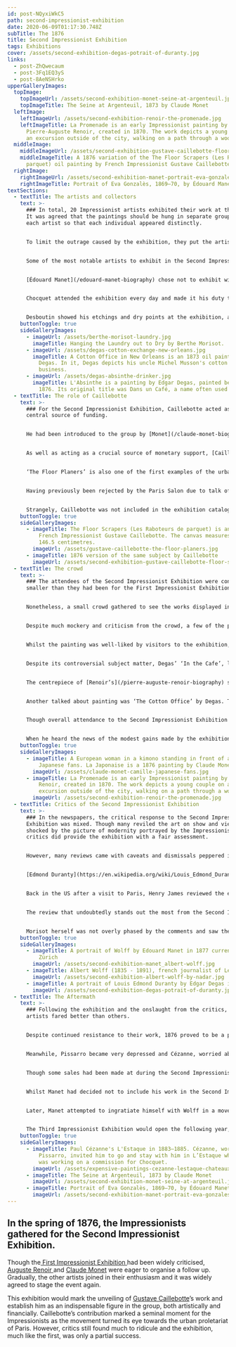 ```yaml
---
id: post-NQyxiWkC5
path: second-impressionist-exhibition
date: 2020-06-09T01:17:30.748Z
subTitle: The 1876
title: Second Impressionist Exhibition
tags: Exhibitions
cover: /assets/second-exhibition-degas-potrait-of-duranty.jpg
links:
  - post-ZhQwecaum
  - post-3Fq1EQ3yS
  - post-8AeNSHrko
upperGalleryImages:
  topImage:
    topImageUrl: /assets/second-exhibition-monet-seine-at-argenteuil.jpg
    topImageTitle: The Seine at Argenteuil, 1873 by Claude Monet
  leftImage:
    leftImageUrl: /assets/second-exhibition-renoir-the-promenade.jpg
    leftImageTitle: La Promenade is an early Impressionist painting by
      Pierre-Auguste Renoir, created in 1870. The work depicts a young couple on
      an excursion outside of the city, walking on a path through a woodland.
  middleImage:
    middleImageUrl: /assets/second-exhibition-gustave-caillebotte-floor-scrapers-1876.jpg
    middleImageTitle: A 1876 variation of the The Floor Scrapers (Les Raboteurs de
      parquet) oil painting by French Impressionist Gustave Caillebotte.
  rightImage:
    rightImageUrl: /assets/second-exhibition-manet-portrait-eva-gonzales.jpg
    rightImageTitle: Portrait of Eva Gonzalès, 1869–70, by Édouard Manet
textSections:
  - textTitle: The artists and collectors
    text: >-
      ### In total, 20 Impressionist artists exhibited their work at the event.
      It was agreed that the paintings should be hung in separate groupings for
      each artist so that each individual appeared distinctly.


      To limit the outrage caused by the exhibition, they put the artists whose work was considered ‘easiest’ in the front rooms and the more ‘difficult’ artists in the back. This was designed to gently ease visitors into the exhibition, avoiding an assault of revolutionary work as soon as they walked in the door. [Edgar Degas](/edgar-degas-biography) enlisted the help of [Berthe Morisot](/berthe-morisot-biography) to coordinate the hanging of the paintings.


      Some of the most notable artists to exhibit in the Second Impressionist Exhibition were Morisot, Degas and Monet. These artists were most highly praised in reviews and they each showed a large array of paintings. Morisot exhibited 19 paintings including ‘Hanging the Laundry Out to Dry’ from 1875, whilst Degas sent 24 works with ‘The Cotton Office’ and ‘In the Cafe’ among them. Meanwhile, [Monet](/claude-monet-biography) displayed 18 works, which were duly chosen to go near the front of the exhibition.


      [Édouard Manet](/edouard-manet-biography) chose not to exhibit with the group but there were several newcomers, including Marcellin Desboutin and Alphonse Legros, who did. Similarly, [Camille Pissarro](/camille-pissarro-biography), Renoir and [Alfred Sisley](/alfred-sisley-biography) also contributed works. Many pieces were further loaned by collectors such as Victor Chocquet and Jean-Baptiste Faure, a famous baritone. Faure had previously been a collector of works by [Eugène Delacroix](/eugene-delacroix-biography) and [Camille Corot](/jean-baptiste-camille-corot-biography) among others, but on the advice of [Paul Durand-Ruel](/paul-durand-ruel-biography), he had begun buying works by the Impressionists and Monet in particular.


      Chocquet attended the exhibition every day and made it his duty to explain and defend his paintings to the public, especially the works of [Paul Cézanne](/paul-cezanne-biography). “He turned into a kind of apostle” described Théodore Duret at a later date, expending enormous energy, “in order to persuade them \[visitors] of his convictions, to make them share his admiration and pleasure. It was a thankless task”. Cézanne chose not to attend the exhibition in person or send any of the works still in his possession, instead opting to stay in L’Estaque, a village in southern France where he was working on a series of landscape paintings. 


      Desboutin showed his etchings and dry points at the exhibition, as well as at least one painting. He was also one of the models for Degas’ infamous painting ‘In the Cafe’ from 1875-76, which left visitors to the exhibition appalled due its depiction of “low vice”, as George Moore described it. By far the most exciting artist in the Second Impressionist Exhibition, however, was another largely unknown figure: Caillebotte.
    buttonToggle: true
    sideGalleryImages:
      - imageUrl: /assets/berthe-morisot-laundry.jpg
        imageTitle: Hanging the Laundry out to Dry by Berthe Morisot.
      - imageUrl: /assets/degas-cotton-exchange-new-orleans.jpg
        imageTitle: A Cotton Office in New Orleans is an 1873 oil painting by Edgar
          Degas. In it, Degas depicts his uncle Michel Musson's cotton brokerage
          business.
      - imageUrl: /assets/degas-absinthe-drinker.jpg
        imageTitle: L'Absinthe is a painting by Edgar Degas, painted between 1875 and
          1876. Its original title was Dans un Café, a name often used today.
  - textTitle: The role of Caillebotte
    text: >-
      ### For the Second Impressionist Exhibition, Caillebotte acted as a
      central source of funding.


      He had been introduced to the group by [Monet](/claude-monet-biography) and [Renoir](/pierre-auguste-renoir-biography) and he financed the exhibition almost single-handedly, using his inheritance from his father’s death the previous year. The same year, in 1874, he had also tragically lost his brother, who was just 26 when he died. These sudden and untimely deaths stirred in Caillebotte the feeling that his life might not last much longer and he invested a great deal of money and energy into staging the Second Impressionist Exhibition. His will drafted that year also included considerable funds designated to support future Impressionist exhibitions in the event of his death.


      As well as acting as a crucial source of monetary support, [Caillebotte](/gustave-caillebotte-biography) also contributed eight paintings to the Second Impressionist Exhibition. By far the most important of these was ‘Les raboteurs de parquet’, ‘The Floor Planers’ or ‘The Floor Strippers’ from 1875. This impressive work was painted on an enormous scale and exhibits the academic style with which Caillebotte was taught to paint. 


      ‘The Floor Planers’ is also one of the first examples of the urban working-class being depicted in art, though rural works and peasants had often been shown. Caillebotte does not attach any moral message to his painting, he simply captures the scene with objective realism, from the tools to the gestures of the men and the strain of their muscles as they work on their hands and knees in a luxurious Parisian apartment. 


      Having previously been rejected by the Paris Salon due to talk of its “vulgar subject matter”, this painting was undoubtedly one of the stars of the Second Impressionist Exhibition. Visitors could not help but be arrested by the tableau and it was reported that people stood and stared at the work for some time. However, Émile Zola remarked somewhat ironically that it was a, “painting that is so accurate that it makes it bourgeois".


      Strangely, Caillebotte was not included in the exhibition catalogue, despite his central role. It has been theorised that this was because his inclusion was a later decision, but it may also point to rifts in the group that led to him being ‘overlooked’. It is known that [Degas](/edgar-degas-biography) was put out at losing his position as unofficial manager of the Impressionist Exhibitions thanks to Caillebotte’s involvement. On the other hand, it may have been a simple error on behalf of the printer, who also managed to spell the names of Monet and Sisley incorrectly.
    buttonToggle: true
    sideGalleryImages:
      - imageTitle: The Floor Scrapers (Les Raboteurs de parquet) is an oil painting by
          French Impressionist Gustave Caillebotte. The canvas measures 102 by
          146.5 centimetres.
        imageUrl: /assets/gustave-caillebotte-the-floor-planers.jpg
      - imageTitle: 1876 version of the same subject by Caillebotte
        imageUrl: /assets/second-exhibition-gustave-caillebotte-floor-scrapers-1876.jpg
  - textTitle: The crowd
    text: >-
      ### The attendees of the Second Impressionist Exhibition were considerably
      smaller than they had been for the First Impressionist Exhibition. 


      Nonetheless, a small crowd gathered to see the works displayed in the rue le Peletier. [Paul Durand-Ruel](/paul-durand-ruel-biography) had agreed to lend his gallery to the Impressionists for a month for the exhibition. Overall, some 252 works were hung, including two paintings by [Frédéric Bazille](/frederic-bazille-biography), who had died in 1870.


      Despite much mockery and criticism from the crowd, a few of the paintings sold. Monet’s ‘Japanese Girl’ from 1876 was sold for 2,000 francs, a high price for an Impressionist work at this time. This rather satirical painting features his wife, Camille, wearing a blonde wig and a red kimono, posing smilingly with a fan raised against her face. The decorations on the striking kimono are rendered in extreme detail but the model’s face and hair are more of impressionistic, painted quickly and loosely. 


      Whilst the painting was well-liked by visitors to the exhibition, [Cézanne](/paul-cezanne-biography) expressed his disapproval in private letters to Pissarro. He stated that if he exhibited with the Impressionists again, he would like to do so without [Monet](/claude-monet-biography). He saw the artist as having sold out in pursuit of commercial success, creating pretty pictures rather than progressive art. Similarly, the work was largely derided by critics in the press.


      Despite its controversial subject matter, Degas’ ‘In the Cafe’, later changed to ‘L’Absinthe’, was sold to a British buyer, Captain Henry Hill of Brighton. Hill lent the painting to the Third Annual Winter Exhibition of Modern Pictures in Brighton in 1876, where the title was changed to ‘A Sketch At A French Cafe’. To some extent this demonstrates the perspective many visitors to the exhibition, who largely missed the concept of the paintings being finished works and instead saw many as mere sketches. Nonetheless, the sale provided Degas with much needed funds.


      The centrepiece of [Renoir’s](/pierre-auguste-renoir-biography) submission to the exhibition was ‘La Promenade’ from 1875-76. This lighthearted and fashionable piece, featuring two girls being shepherded by their mother through a park, was reportedly largely ignored by the public. Much to Renoir’s disappointment, it was also criticised in reviews of the exhibition. Despite the lukewarm response during its first unveiling, Durand-Ruel eventually purchased the work. In his characteristic style of art dealership, he sold and bought back the painting several times in the following decades before eventually selling the painting to the wealthy American collector [Henry Clay Frick](https://en.wikipedia.org/wiki/Henry_Clay_Frick).


      Another talked about painting was ‘The Cotton Office’ by Degas. This painting demonstrated Degas’ familiarity with academic painting, despite its modern, industrial subject matter. Though it was exhibited at the Second Impressionist Exhibition, Degas had first conceived of the work whilst he was traveling in America. His uncle owned a cotton business in New Orleans and Degas initially planned to sell the piece to a wealthy British textile manufacturer when he returned to Europe but was prevented from doing so as the cotton business declined sharply. Instead, he successfully sold the painting to the Musee des Beaux-Arts in Pau, France in 1878.


      Though overall attendance to the Second Impressionist Exhibition was not particularly high, the artists made enough money to pay Durand-Ruel 3,000 francs for the loan of the gallery and they each got back the 1,500 francs they had put into a group fund. On top of this, each contributing artist also got three francs. This made it a greater success than their previous exhibition.


      When he heard the news of the modest gains made by the exhibition, Cézanne wrote to his father to tell him the good news. This expressive letter was perhaps an attempt to persuade his father that the exhibitions were a worthwhile venture after he had become indebted to him following losses from the [First Impressionist Exhibition](/first-impressionist-exhibition).
    buttonToggle: true
    sideGalleryImages:
      - imageTitle: A European woman in a kimono standing in front of a wall covered in
          Japanese fans. La Japonaise is a 1876 painting by Claude Monet.
        imageUrl: /assets/claude-monet-camille-japanese-fans.jpg
      - imageTitle: La Promenade is an early Impressionist painting by Pierre-Auguste
          Renoir, created in 1870. The work depicts a young couple on an
          excursion outside of the city, walking on a path through a woodland.
        imageUrl: /assets/second-exhibition-renoir-the-promenade.jpg
  - textTitle: Critics of the Second Impressionist Exhibition
    text: >-
      ### In the newspapers, the critical response to the Second Impressionist
      Exhibition was mixed. Though many reviled the art on show and viewers were
      shocked by the picture of modernity portrayed by the Impressionists, some
      critics did provide the exhibition with a fair assessment. 


      However, many reviews came with caveats and dismissals peppered in amongst their praise.


      [Edmond Duranty](https://en.wikipedia.org/wiki/Louis_Edmond_Duranty), writing in Paris, published a long and glowing review of the exhibition. He then went on to publish his own pamphlet titled ‘La Nouvelle Peinture‘ or ‘The New Painting’ which stretched to 38 pages. Paid for out of his personal funds, he described the movement’s central tenets in detail, telling the public about the extraordinary new way of painting light and capturing everyday life. However, he also stated that he believed some of the artists were rather “too visionary”. Some readers suspected that he had been enlisted by [Degas](/edgar-degas-biography) to produce a positive review of the show as he paid much attention to his paintings in particular, above the other artists. Indeed, the two had earlier become friends over a shared interest in depicting daily life.


      Back in the US after a visit to Paris, Henry James reviewed the exhibition for the New York Tribune. He described the work of the Impressionists as “decidedly interesting” and provided a comprehensive description of the aims of the Impressionist movement: “the painter’s proper field is the actual, and to give a vivid impression of how a thing happens to look, at a particular moment, is the essence of his vision.” However, he showed that he had not quite grasped the essence of the Impressionists when he compared them to the English Pre-Raphelites. Despite the confusion, this review was instrumental in introducing American audiences to the emerging movement.


      The review that undoubtedly stands out the most from the Second Impressionist Exhibition, however, is the one penned by [Albert Wolff in Figaro](https://en.wikipedia.org/wiki/Albert_Wolff_(journalist)). Wolff attacked the Impressionists with a shocking level of vehemence, describing the artists as “lunatics” and stating that, “Some people are content to laugh at such things. But it makes me sick at heart”. His review was so extreme that it prompted [Eugène Manet](/edouard-manet-biography) to challenge Wolff to a duel for questioning the morality of his wife, [Berthe Morisot](/berthe-morisot-biography). 


      Morisot herself was not overly phased by the comments and saw them as a natural resistance against the work of the Impressionists. Like Monet, she viewed such criticism as something critics did and did not take his words personally. Nonetheless, she did write some preemptive letters to her aunts to notify them that they might read about her in the Parisian newspapers. In the writing of other critics, her work had largely been praised with many, somewhat predictably, emphasising the ‘femininity’ of her paintings.
    buttonToggle: true
    sideGalleryImages:
      - imageTitle: A portrait of Wolff by Edouard Manet in 1877 currently at Kunsthaus
          Zürich
        imageUrl: /assets/second-exhibition-manet_albert-wolff.jpg
      - imageTitle: Albert Wolff (1835 - 1891), french journalist of Le Figaro.
        imageUrl: /assets/second-exhibition-albert-wolff-by-nadar.jpg
      - imageTitle: A portrait of Louis Edmond Duranty by Edgar Degas in 1879
        imageUrl: /assets/second-exhibition-degas-potrait-of-duranty.jpg
  - textTitle: The Aftermath
    text: >-
      ### Following the exhibition and the onslaught from the critics, some
      artists fared better than others.


      Despite continued resistance to their work, 1876 proved to be a productive year for the Impressionists as a whole. Heavy flooding in Marly saw [Sisley](/alfred-sisley-biography) embark on his series of landscapes that captured the underwater world the region had become and these paintings would be some of the highest regarded works of his career. Similarly, [Monet](/claude-monet-biography) set upon a new series of works in which he found a novel direction among the smoke and the trains in the railway station of St. Lazare in Paris.


      Meanwhile, Pissarro became very depressed and Cézanne, worried about his friend, invited him to go and stay with him in L’Estaque where he was working on a commission for Chocquet. He encouraged Pissarro to try painting the sea in order to find a new direction for his work and provide him with some much needed inspiration.


      Though some sales had been made at during the Second Impressionist Exhibition, many Impressionist artists continue to work in a precarious financial situation, reliant on the generosity of dealers and collectors and the occasional commission. Though it was widely assumed that Monet was becoming extremely wealthy from the sale of his paintings, he was also finding that he lacked the funds to live the bourgeois lifestyle he wanted in his home in Argenteuil. His growing reputation caused his creditors to pursue him even more tirelessly than before.


      Whilst Manet had decided not to include his work in the Second Impressionist Exhibition, he did not benefit from distancing himself from the Impressionists. His work continued to be rejected from the Salon, even while the work of one of his pupils, Eva Gonzales, was accepted. Morisot insisted in letters that he was “perfectly good-humoured about his failure” but there was also evidence that he was growing more desperate. 


      Later, Manet attempted to ingratiate himself with Wolff in a move to get closer to the decision makers at the Salon. He began painting his portrait but Wolff soon grew tired of sitting for him and the work was abandoned.


      The Third Impressionist Exhibition would open the following year, in 1877, thanks once again to the generosity of [Caillebotte](/gustave-caillebotte-biography). After the modest financial success of the Second Impressionist Exhibition, the Impressionists reserved the space in [Durand-Ruel’s](/paul-durand-ruel-biography) gallery once more. This exhibition would see Cézanne return to the group and be marked by many more rivalries and disputes as the pressures on the group mounted.
    buttonToggle: true
    sideGalleryImages:
      - imageTitle: Paul Cézanne's L'Estaque in 1883–1885. Cézanne, worried about
          Pissarro, invited him to go and stay with him in L’Estaque where he
          was working on a commission for Chocquet.
        imageUrl: /assets/expensive-paintings-cezanne-lestaque-chateaux-dif.jpg
      - imageTitle: The Seine at Argenteuil, 1873 by Claude Monet
        imageUrl: /assets/second-exhibition-monet-seine-at-argenteuil.jpg
      - imageTitle: Portrait of Eva Gonzalès, 1869–70, by Édouard Manet
        imageUrl: /assets/second-exhibition-manet-portrait-eva-gonzales.jpg
---
```

## In the spring of 1876, the Impressionists gathered for the Second Impressionist Exhibition.

Though the[ First Impressionist Exhibition ](/first-impressionist-exhibition)had been widely criticised, [Auguste Renoir ](/pierre-auguste-renoir-biography)and [Claude Monet](/claude-monet-biography) were eager to organise a follow up. Gradually, the other artists joined in their enthusiasm and it was widely agreed to stage the event again.

This exhibition would mark the unveiling of [Gustave Caillebotte](/gustave-caillebotte-biography)’s work and establish him as an indispensable figure in the group, both artistically and financially. Caillebotte’s contribution marked a seminal moment for the Impressionists as the movement turned its eye towards the urban proletariat of Paris. However, critics still found much to ridicule and the exhibition, much like the first, was only a partial success.